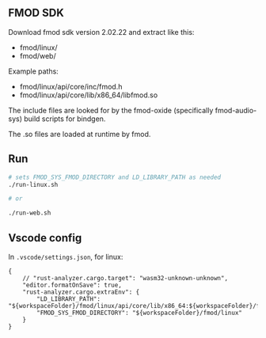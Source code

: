 
## FMOD SDK

Download fmod sdk version 2.02.22 and extract like this:

* fmod/linux/
* fmod/web/

Example paths:

* fmod/linux/api/core/inc/fmod.h
* fmod/linux/api/core/lib/x86_64/libfmod.so

The include files are looked for by the fmod-oxide (specifically fmod-audio-sys) build scripts for bindgen.

The .so files are loaded at runtime by fmod.

## Run

```sh
# sets FMOD_SYS_FMOD_DIRECTORY and LD_LIBRARY_PATH as needed
./run-linux.sh

# or

./run-web.sh
```

## Vscode config

In `.vscode/settings.json`, for linux:

```jsonc
{
    // "rust-analyzer.cargo.target": "wasm32-unknown-unknown",
    "editor.formatOnSave": true,
    "rust-analyzer.cargo.extraEnv": {
        "LD_LIBRARY_PATH": "${workspaceFolder}/fmod/linux/api/core/lib/x86_64:${workspaceFolder}/fmod/linux/api/studio/lib/x86_64",
        "FMOD_SYS_FMOD_DIRECTORY": "${workspaceFolder}/fmod/linux"
    }
}
```
